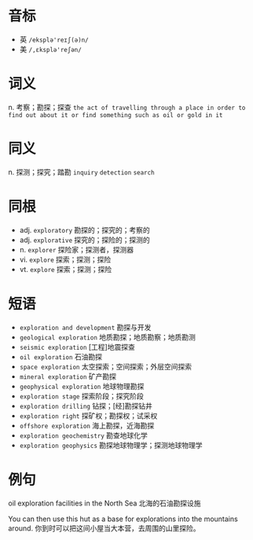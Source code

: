 # 音标

- 英 `/eksplə'reɪʃ(ə)n/`
- 美 `/,ɛksplə'reʃən/`

# 词义

n. 考察；勘探；探查
`the act of travelling through a place in order to find out about it or find something such as oil or gold in it`

# 同义

n. 探测；探究；踏勘
`inquiry` `detection` `search`

# 同根

- adj. `exploratory` 勘探的；探究的；考察的
- adj. `explorative` 探究的；探险的；探测的
- n. `explorer` 探险家；探测者，探测器
- vi. `explore` 探索；探测；探险
- vt. `explore` 探索；探测；探险

# 短语

- `exploration and development` 勘探与开发
- `geological exploration` 地质勘探；地质勘察；地质勘测
- `seismic exploration` [工程]地震探查
- `oil exploration` 石油勘探
- `space exploration` 太空探索；空间探索；外层空间探索
- `mineral exploration` 矿产勘探
- `geophysical exploration` 地球物理勘探
- `exploration stage` 探索阶段；探究阶段
- `exploration drilling` 钻探；[经]勘探钻井
- `exploration right` 探矿权；勘探权；试采权
- `offshore exploration` 海上勘探，近海勘探
- `exploration geochemistry` 勘查地球化学
- `exploration geophysics` 勘探地球物理学；探测地球物理学

# 例句

oil exploration facilities in the North Sea
北海的石油勘探设施

You can then use this hut as a base for explorations into the mountains around.
你到时可以把这间小屋当大本营，去周围的山里探险。


